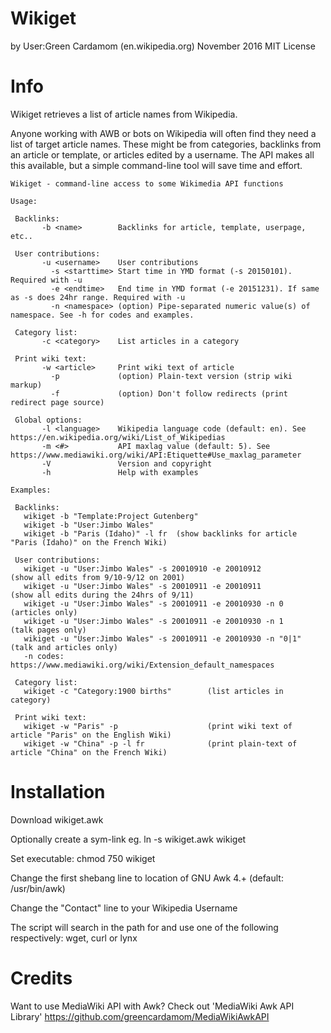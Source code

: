 Wikiget
===================
by User:Green Cardamom (en.wikipedia.org)
November 2016
MIT License

Info
========
Wikiget retrieves a list of article names from Wikipedia.

Anyone working with AWB or bots on Wikipedia will often find they need a list of target article names. These might be from categories, backlinks from an 
article or template, or articles edited by a username. The API makes all this available, but a simple command-line tool will save time and effort.

	Wikiget - command-line access to some Wikimedia API functions

	Usage:

	 Backlinks:
	       -b <name>        Backlinks for article, template, userpage, etc..

	 User contributions:
	       -u <username>    User contributions
	         -s <starttime> Start time in YMD format (-s 20150101). Required with -u
	         -e <endtime>   End time in YMD format (-e 20151231). If same as -s does 24hr range. Required with -u
	         -n <namespace> (option) Pipe-separated numeric value(s) of namespace. See -h for codes and examples.

	 Category list:
	       -c <category>    List articles in a category

	 Print wiki text:
	       -w <article>     Print wiki text of article
	         -p             (option) Plain-text version (strip wiki markup)
	         -f             (option) Don't follow redirects (print redirect page source)

	 Global options:
	       -l <language>    Wikipedia language code (default: en). See https://en.wikipedia.org/wiki/List_of_Wikipedias
	       -m <#>           API maxlag value (default: 5). See https://www.mediawiki.org/wiki/API:Etiquette#Use_maxlag_parameter
	       -V               Version and copyright
	       -h               Help with examples

	Examples:

	 Backlinks:
	   wikiget -b "Template:Project Gutenberg"
	   wikiget -b "User:Jimbo Wales"
	   wikiget -b "Paris (Idaho)" -l fr  (show backlinks for article "Paris (Idaho)" on the French Wiki)

	 User contributions:
	   wikiget -u "User:Jimbo Wales" -s 20010910 -e 20010912          (show all edits from 9/10-9/12 on 2001)
	   wikiget -u "User:Jimbo Wales" -s 20010911 -e 20010911          (show all edits during the 24hrs of 9/11)
	   wikiget -u "User:Jimbo Wales" -s 20010911 -e 20010930 -n 0     (articles only)
	   wikiget -u "User:Jimbo Wales" -s 20010911 -e 20010930 -n 1     (talk pages only)
	   wikiget -u "User:Jimbo Wales" -s 20010911 -e 20010930 -n "0|1" (talk and articles only)
	   -n codes: https://www.mediawiki.org/wiki/Extension_default_namespaces

	 Category list:
	   wikiget -c "Category:1900 births"        (list articles in category)

	 Print wiki text:
	   wikiget -w "Paris" -p                    (print wiki text of article "Paris" on the English Wiki)
	   wikiget -w "China" -p -l fr              (print plain-text of article "China" on the French Wiki)


Installation
=============
Download wikiget.awk

Optionally create a sym-link eg. ln -s wikiget.awk wikiget

Set executable: chmod 750 wikiget

Change the first shebang line to location of GNU Awk 4.+ (default: /usr/bin/awk)

Change the "Contact" line to your Wikipedia Username

The script will search in the path for and use one of the following respectively: wget, curl or lynx

Credits
==================
Want to use MediaWiki API with Awk? Check out 'MediaWiki Awk API Library'
https://github.com/greencardamom/MediaWikiAwkAPI

